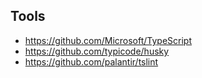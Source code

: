 ## Tools

* https://github.com/Microsoft/TypeScript
* https://github.com/typicode/husky
* https://github.com/palantir/tslint
